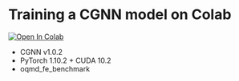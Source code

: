 # Training a CGNN model on Colab

[![Open In Colab](https://colab.research.google.com/assets/colab-badge.svg)](https://colab.research.google.com/github/Tony-Y/oqmd-v1.2-dataset-for-cgnn/blob/main/CGNN_oqmd_fe_benchmark_torch1102%2Bcuda102.ipynb)

* CGNN v1.0.2
* PyTorch 1.10.2 + CUDA 10.2
* oqmd_fe_benchmark
